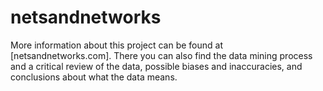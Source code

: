 # netsandnetworks

More information about this project can be found at [netsandnetworks.com]. There you can also find the data mining process and a critical review of the data, possible biases and inaccuracies, and conclusions about what the data means.
